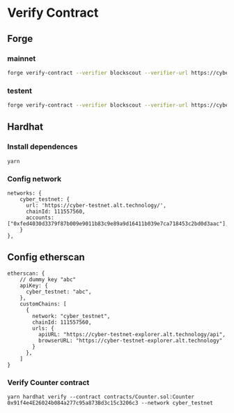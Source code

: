 # Verify Contract

## Forge

### mainnet

```bash
forge verify-contract --verifier blockscout --verifier-url https://cyber-explorer.alt.technology/api --chain-id 7560 0x52B04768006c54D93885597e6B3189fD176A52F8 src/Counter.sol:Counter
```

### testent

```bash
forge verify-contract --verifier blockscout --verifier-url https://cyber-testnet-explorer.alt.technology/api --chain-id 111557560 0x52B04768006c54D93885597e6B3189fD176A52F8 src/Counter.sol:Counter
```

## Hardhat

### Install dependences

```shell
yarn
```

### Config network

```
networks: {
    cyber_testnet: {
      url: 'https://cyber-testnet.alt.technology/',
      chainId: 111557560,
      accounts: ["0xfed4030d3379f87b009e9011b83c9e89a9d16411b039e7ca718453c2bd0d3aac"],
    }
},
```

## Config etherscan 

```
etherscan: {
    // dummy key "abc"
    apiKey: {
      cyber_testnet: "abc",
    },
    customChains: [
      {
        network: "cyber_testnet",
        chainId: 111557560,
        urls: {
          apiURL: "https://cyber-testnet-explorer.alt.technology/api",
          browserURL: "https://cyber-testnet-explorer.alt.technology"
        }
      },
    ]
}
```

### Verify Counter contract

```shell
yarn hardhat verify --contract contracts/Counter.sol:Counter 0x91f4e4E26024b084a277c95a873Bd3c15c3206c3 --network cyber_testnet
```